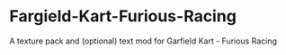 # Fargield-Kart-Furious-Racing
A texture pack and (optional) text mod for Garfield Kart - Furious Racing
